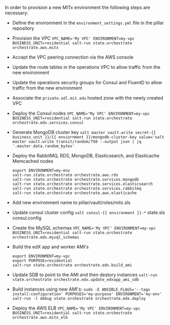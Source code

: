 In order to provision a new MITx environment the following steps are necessary:

- Define the environment in the `environment_settings.yml` file in the pillar repository
- Provision the VPC
  `VPC_NAME='My VPC' ENVIRONMENT=my-vpc BUSINESS_UNIT=residential salt-run state.orchestrate orchestrate.aws.mitx`
- Accept the VPC peering connection via the AWS console
- Update the route tables in the operations VPC to allow traffic from the new environment
- Update the operations security groups for Consul and FluentD to allow traffic from the new environment
- Associate the `private.odl.mit.edu` hosted zone with the newly created VPC
- Deploy the Consul nodes
  `VPC_NAME='My VPC' ENVIRONMENT=my-vpc BUSINESS_UNIT=residential salt-run state.orchestrate orchestrate.edx.services.consul`

- Generate MongoDB cluster key
    `salt master vault.write secret-{{ business_unit }}/{{ enviornment }}/mongodb-cluster-key value='salt master vault.write transit/random/750 --output json | jq '.master.data.random_bytes'`
- Deploy the RabbitMQ, RDS, MongoDB, Elasticsearch, and Elasticache Memcached nodes
  ```
  export ENVIRONMENT=my-env
  salt-run state.orchestrate orchestrate.aws.rds
  salt-run state.orchestrate orchestrate.services.mongodb
  salt-run state.orchestrate orchestrate.services.elasticsearch
  salt-run state.orchestrate orchestrate.services.rabbitmq
  salt-run state.orchestrate orchestrate.aws.elasticache
  ```
- Add new environment name to pillar/vault/roles/mitx.sls
- Update consul cluster config
    `salt consul-{{ environment }}-*` state.sls consul.config
- Create the MySQL schemas
  `VPC_NAME='My VPC' ENVIRONMENT=my-vpc BUSINESS_UNIT=residential salt-run state.orchestrate orchestrate.edx.mysql_schemas`
- Build the edX app and worker AMI's
  ```
  export ENVIRONMENT=my-vpc
  export PURPOSE=residential
  salt-run state.orchestrate orchestrate.edx.build_ami
  ```
- Update SDB to point to the AMI and then destory instances
    `salt-run state.orchestrate orchestrate.edx.update_edxapp_ami_sdb`
- Build instances using new AMI's:
    `sudo -E ANSIBLE_FLAGS='--tags install:configuration' PURPOSES='my-purpose' ENVIRONMENT='my-env' salt-run -l debug state.orchestrate orchestrate.edx.deploy`
- Deploy the AWS ELB
  `VPC_NAME='My VPC' ENVIRONMENT=my-vpc BUSINESS_UNIT=residential salt-run state.orchestrate orchestrate.aws.mitx_elb`
